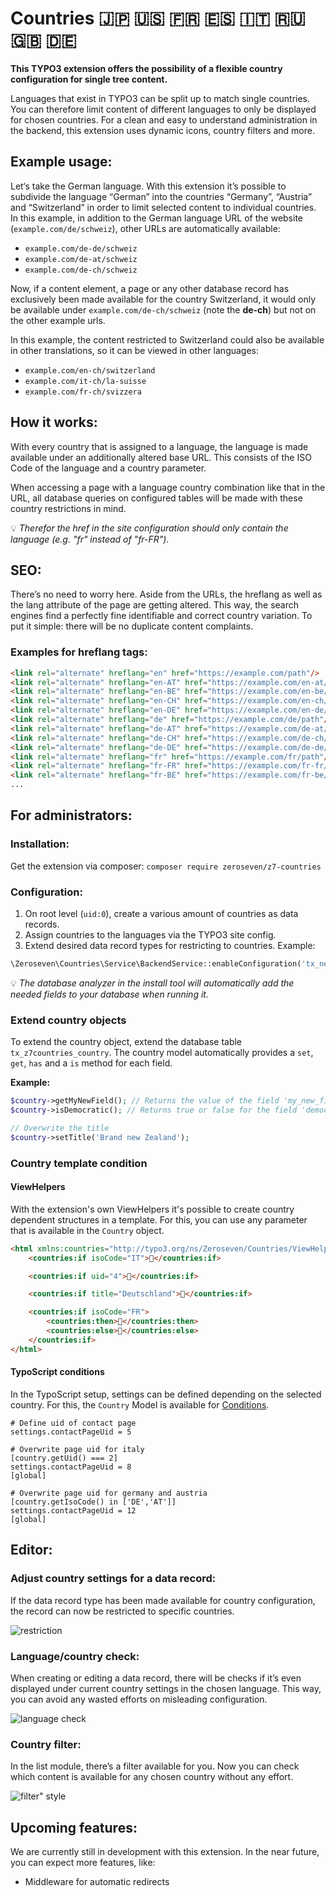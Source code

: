 # Countries :jp: :us: :fr: :es: :it: :ru: :gb: :de:

**This TYPO3 extension offers the possibility of a flexible country configuration for single tree content.**

Languages that exist in TYPO3 can be split up to match single countries.
You can therefore limit content of different languages to only be displayed for chosen countries.
For a clean and easy to understand administration in the backend, this extension uses dynamic icons, country filters and more.

## Example usage:

Let‘s take the German language. With this extension it’s possible to subdivide the language “German” into the countries “Germany”, “Austria” and “Switzerland” in order to limit selected content to individual countries.
In this example, in addition to the German language URL of the website (`example.com/de/schweiz`), other URLs are automatically available:

* `example.com/de-de/schweiz`
* `example.com/de-at/schweiz`
* `example.com/de-ch/schweiz`

Now, if a content element, a page or any other database record has exclusively been made available for the country Switzerland, it would only be available under `example.com/de-ch/schweiz` (note the **de-ch**) but not on the other example urls.

In this example, the content restricted to Switzerland could also be available in other translations, so it can be viewed in other languages:

* `example.com/en-ch/switzerland`
* `example.com/it-ch/la-suisse`
* `example.com/fr-ch/svizzera`

## How it works:

With every country that is assigned to a language, the language is made available under an additionally altered base URL. This consists of the ISO Code of the language and a country parameter.

When accessing a page with a language country combination like that in the URL, all database queries on configured tables will be made with these country restrictions in mind.

:bulb: _Therefor the href in the site configuration should only contain the language (e.g. "fr" instead of "fr-FR")._

## SEO:

There’s no need to worry here. Aside from the URLs, the hreflang as well as the lang attribute of the page are getting altered. This way, the search engines find a perfectly fine identifiable and correct country variation. To put it simple: there will be no duplicate content complaints.

### Examples for hreflang tags:

```html
<link rel="alternate" hreflang="en" href="https://example.com/path"/>             <!-- english content -->
<link rel="alternate" hreflang="en-AT" href="https://example.com/en-at/path"/>    <!-- english content for Austria -->
<link rel="alternate" hreflang="en-BE" href="https://example.com/en-be/path"/>    <!-- english content for Belgium -->
<link rel="alternate" hreflang="en-CH" href="https://example.com/en-ch/path"/>    <!-- english content for Switzerland -->
<link rel="alternate" hreflang="en-DE" href="https://example.com/en-de/path"/>    <!-- english content for Germany -->
<link rel="alternate" hreflang="de" href="https://example.com/de/path"/>          <!-- german content -->
<link rel="alternate" hreflang="de-AT" href="https://example.com/de-at/path"/>    <!-- german content for Austria -->
<link rel="alternate" hreflang="de-CH" href="https://example.com/de-ch/path"/>    <!-- german content for Switzerland -->
<link rel="alternate" hreflang="de-DE" href="https://example.com/de-de/path"/>    <!-- german content for Germany -->
<link rel="alternate" hreflang="fr" href="https://example.com/fr/path"/>          <!-- french content -->
<link rel="alternate" hreflang="fr-FR" href="https://example.com/fr-fr/path"/>    <!-- french content for France-->
<link rel="alternate" hreflang="fr-BE" href="https://example.com/fr-be/path"/>    <!-- french content for Belgium-->
...
```

## For administrators:

### Installation:

Get the extension via composer: `composer require zeroseven/z7-countries`

### Configuration:

1. On root level (`uid:0`), create a various amount of countries as data records.
2. Assign countries to the languages via the TYPO3 site config.
3. Extend desired data record types for restricting to countries. Example:

```php
\Zeroseven\Countries\Service\BackendService::enableConfiguration('tx_news_domain_model_news');
```

:bulb: _The database analyzer in the install tool will automatically add the needed fields to your database when running it._

### Extend country objects

To extend the country object, extend the database table `tx_z7countries_country`. The country model automatically provides a `set`,` get`, `has` and a `is` method for each field.

**Example:**

```php
$country->getMyNewField(); // Returns the value of the field 'my_new_field'
$country->isDemocratic(); // Returns true or false for the field 'democratic'

// Overwrite the title
$country->setTitle('Brand new Zealand');
```

###  Country template condition

#### ViewHelpers

With the extension's own ViewHelpers it's possible to create country dependent structures in a template.
For this‚ you can use any parameter that is available in the `Country` object.

```html
<html xmlns:countries="http://typo3.org/ns/Zeroseven/Countries/ViewHelpers" data-namespace-typo3-fluid="true">
    <countries:if isoCode="IT">🍕</countries:if>

    <countries:if uid="4">🥙</countries:if>

    <countries:if title="Deutschland">🍺</countries:if>

    <countries:if isoCode="FR">
        <countries:then>🥖</countries:then>
        <countries:else>🍞</countries:else>
    </countries:if>
</html>
```

#### TypoScript conditions

In the TypoScript setup, settings can be defined depending on the selected country.
For this, the `Country` Model is available for [Conditions](https://docs.typo3.org/m/typo3/reference-typoscript/master/en-us/Conditions/Index.html).

```typo3_typoscript
# Define uid of contact page
settings.contactPageUid = 5

# Overwrite page uid for italy
[country.getUid() === 2]
settings.contactPageUid = 8
[global]

# Overwrite page uid for germany and austria
[country.getIsoCode() in ['DE','AT']]
settings.contactPageUid = 12
[global]
```

## Editor:

### Adjust country settings for a data record:

If the data record type has been made available for country configuration, the record can now be restricted to specific countries.

![restriction](./Documentation/Images/restriction.png)

### Language/country check:

When creating or editing a data record, there will be checks if it’s even displayed under current country settings in the chosen language.
This way, you can avoid any wasted efforts on misleading configuration.

![language check](./Documentation/Images/language_check.png)

### Country filter:

In the list module, there’s a filter available for you.
Now you can check which content is available for any chosen country without any effort.

![filter" style](./Documentation/Images/filter.png)

## Upcoming features:

We are currently still in development with this extension. In the near future, you can expect more features, like:

* Middleware for automatic redirects
